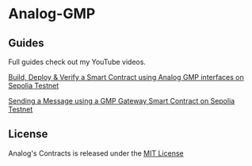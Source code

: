 # Analog-GMP

## Guides
Full guides check out my YouTube videos.

<a href ="https://youtu.be/PAVhdStvSfs?si=IcMN6MjRGeugJbhG">Build, Deploy & Verify a Smart Contract using Analog GMP interfaces on Sepolia Testnet</a>

<a href ="https://youtu.be/kTpZHuizGlI?si=RIxjDJtXWwGeqrj7">Sending a Message using a GMP Gateway Smart Contract on Sepolia Testnet</a>

## License
Analog's Contracts is released under the [MIT License](LICENSE)
